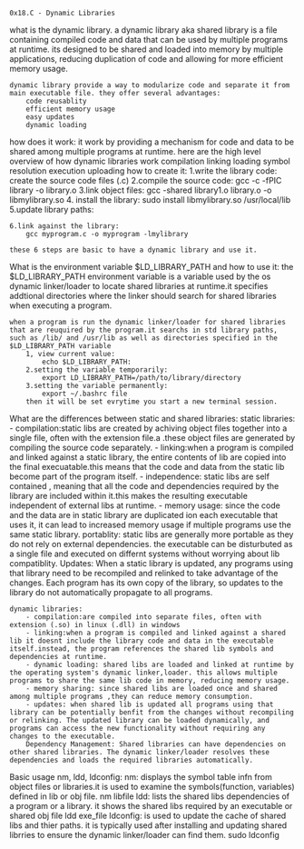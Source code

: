     0x18.C - Dynamic Libraries

what is the dynamic library.
    a dynamic library aka shared library is a file containing compiled code and data that can be used by multiple programs at runtime. its designed to be shared and loaded into memory by multiple applications, reducing duplication of code and allowing for more efficient memory usage.

    dynamic library provide a way to modularize code and separate it from main executable file. they offer several advantages:
        code reusablity
        efficient memory usage
        easy updates
        dynamic loading 
 how does it work:
    it work by providing a mechanism for code and data to be shared among multiple programs at runtime. here are the high level overview of how dynamic libraries work
        compilation
        linking
        loading
        symbol resolution
        execution
        uploading
 how to create it:
    1.write the library code: create the source code files (.c)
    2.compile the source code: 
        gcc -c -fPIC library  -o library.o
    3.link object files:
        gcc -shared library1.o library.o -o libmylibrary.so
    4. install the library:
        sudo install libmylibrary.so /usr/local/lib
    5.update library paths:
     
    6.link against the library: 
        gcc myprogram.c -o myprogram -lmylibrary

    these 6 steps are basic to have a dynamic library and use it.

What is the environment variable $LD_LIBRARY_PATH and how to use it:
    the $LD_LIBRARY_PATH environment variable is a variable used by the os dynamic linker/loader to locate shared libraries at runtime.it specifies addtional directories where the linker should search for shared libraries when executing a program.

    when a program is run the dynamic linker/loader for shared libraries that are reuquired by the program.it searchs in std library paths, such as /lib/ and /usr/lib as well as directories specified in the $LD_LIBRARY_PATH variable
        1, view current value:
            echo $LD_LIBRARY_PATH: 
        2.setting the variable temporarily:
            export LD_LIBRARY_PATH=/path/to/library/directory
        3.setting the variable permanently:
            export ~/.bashrc file
        then it will be set evrytime you start a new terminal session.

What are the differences between static and shared libraries:
    static libraries:
        - compilation:static libs are created by achiving object files together into a single file, often with the extension file.a .these object files are generated by compiling the source code separately.
        - linking:when a program is compiled and linked against a static library, the entire contents of lib are copied into the final execuatable.this means that the code and data from the static lib become part of the program itself.
        - independence: static libs are self contained , meaning that all the code and dependencies required by the library are included within it.this makes the resulting executable independent of external libs at runtime.
        - memory usage: since the code and the data are in static library are duplicated ion each executable that uses it, it can lead to increased memory usage if multiple programs use the same static library.
        portablity: static libs are generally more portable as they do not rely on external dependencies. the executable can be disturbuted as a single file and executed on differnt systems without worrying about lib compatiblity.
        Updates: When a static library is updated, any programs using that library need to be recompiled and relinked to take advantage of the changes. Each program has its own copy of the library, so updates to the library do not automatically propagate to all programs.

    dynamic libraries:
        - compilation:are compiled into separate files, often with extension (.so) in linux (.dll) in windows
        - linking:when a program is compiled and linked against a shared lib it doesnt include the library code and data in the executable itself.instead, the program references the shared lib symbols and dependencies at runtime.
        - dynamic loading: shared libs are loaded and linked at runtime by the operating system's dynamic linker,loader. this allows multiple programs to share the same lib code in memory, reducing memory usage.
        - memory sharing: since shared libs are loaded once and shared among multiple programs ,they can reduce memory consumption.
        - updates: when shared lib is updated all programs using that library can be potentially benfit from the changes without recompiling or relinking. The updated library can be loaded dynamically, and programs can access the new functionality without requiring any changes to the executable.
        Dependency Management: Shared libraries can have dependencies on other shared libraries. The dynamic linker/loader resolves these dependencies and loads the required libraries automatically.

Basic usage nm, ldd, ldconfig:
    nm: displays the symbol table infn from object files or libraries.it is used to examine the symbols(function, variables) defined in lib or obj file.
        nm libfile
    ldd: lists the shared libs dependencies of a program or a library. it shows the shared libs required by an executable or shared obj file
        ldd exe_file
    ldconfig: is used to update the cache of shared libs and thier paths. it is typically used after installing and updating shared librries to ensure the dynamic linker/loader can find them.
        sudo ldconfig
        